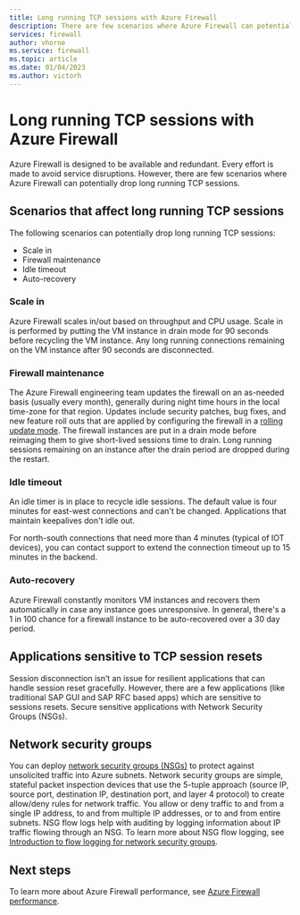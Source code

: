 ```yaml
---
title: Long running TCP sessions with Azure Firewall
description: There are few scenarios where Azure Firewall can potentially drop long running TCP sessions.
services: firewall
author: vhorne
ms.service: firewall
ms.topic: article
ms.date: 01/04/2023
ms.author: victorh 
---
```


# Long running TCP sessions with Azure Firewall

Azure Firewall is designed to be available and redundant. Every effort is made to avoid service disruptions. However, there are few scenarios where Azure Firewall can potentially drop long running TCP sessions. 

## Scenarios that affect long running TCP sessions

The following scenarios can potentially drop long running TCP sessions:
- Scale in
- Firewall maintenance
- Idle timeout
- Auto-recovery

### Scale in

Azure Firewall scales in/out based on throughput and CPU usage. Scale in is performed by putting the VM instance in drain mode for 90 seconds before recycling the VM instance. Any long running connections remaining on the VM instance after 90 seconds are disconnected.

### Firewall maintenance

The Azure Firewall engineering team updates the firewall on an as-needed basis (usually every month), generally during night time hours in the local time-zone for that region.  Updates include security patches, bug fixes, and new feature roll outs that are applied by configuring the firewall in a [rolling update mode](https://blog.itaysk.com/2017/11/20/deployment-strategies-defined#rolling-upgrade). The firewall instances are put in a drain mode before reimaging them to give short-lived sessions time to drain. Long running sessions remaining on an instance after the drain period are dropped during the restart.

### Idle timeout

An idle timer is in place to recycle idle sessions. The default value is four minutes for east-west connections and can't be changed. Applications that maintain keepalives don't idle out. 

For north-south connections that need more than 4 minutes (typical of IOT devices), you can contact support to extend the connection timeout up to 15 minutes in the backend.

### Auto-recovery

Azure Firewall constantly monitors VM instances and recovers them automatically in case any instance goes unresponsive. In general, there's a 1 in 100 chance for a firewall instance to be auto-recovered over a 30 day period.

## Applications sensitive to TCP session resets

Session disconnection isn’t an issue for resilient applications that can handle session reset gracefully. However, there are a few applications (like traditional SAP GUI and SAP RFC based apps) which are sensitive to sessions resets. Secure sensitive applications with Network Security Groups (NSGs).

## Network security groups

You can deploy [network security groups (NSGs)](../virtual-network/virtual-network-vnet-plan-design-arm.md#security) to protect against unsolicited traffic into Azure subnets. Network security groups are simple, stateful packet inspection devices that use the 5-tuple approach (source IP, source port, destination IP, destination port, and layer 4 protocol) to create allow/deny rules for network traffic. You allow or deny traffic to and from a single IP address, to and from multiple IP addresses, or to and from entire subnets. NSG flow logs help with auditing by logging information about IP traffic flowing through an NSG. To learn more about NSG flow logging, see [Introduction to flow logging for network security groups](../network-watcher/network-watcher-nsg-flow-logging-overview.md).

## Next steps

To learn more about Azure Firewall performance, see [Azure Firewall performance](firewall-performance.md).
